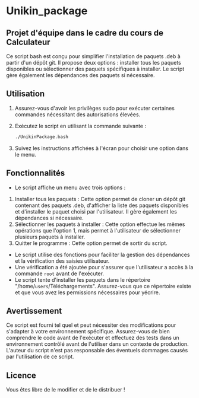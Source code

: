 # Unikin_package

## Projet d'équipe dans le cadre du cours de Calculateur

Ce script bash est conçu pour simplifier l'installation de paquets .deb à partir d'un dépôt git. Il
propose deux options : installer tous les paquets disponibles ou sélectionner des paquets
spécifiques à installer. Le script gère également les dépendances des paquets si nécessaire.

## Utilisation

1. Assurez-vous d'avoir les privilèges sudo pour exécuter certaines commandes nécessitant des
autorisations élevées.
2. Exécutez le script en utilisant la commande suivante :

    ```bash
    ./UnikinPackage.bash
    ```

3. Suivez les instructions affichées à l'écran pour choisir une option dans le menu.

## Fonctionnalités

- Le script affiche un menu avec trois options :

1. Installer tous les paquets : Cette option permet de cloner un dépôt git contenant des
paquets .deb, d'afficher la liste des paquets disponibles et d'installer le paquet choisi par
l'utilisateur. Il gère également les dépendances si nécessaire.
2. Sélectionner les paquets à installer : Cette option effectue les mêmes opérations que l'option
1, mais permet à l'utilisateur de sélectionner plusieurs paquets à installer.
3. Quitter le programme : Cette option permet de sortir du script.

- Le script utilise des fonctions pour faciliter la gestion des dépendances et la vérification des
saisies utilisateur.
- Une vérification a été ajoutée pour s'assurer que l'utilisateur a accès à la commande `root`
avant de l'exécuter.
- Le script tente d'installer les paquets dans le répertoire "/home/`users`/Téléchargements". Assurez-vous que ce répertoire existe et que vous avez les permissions nécessaires pour yécrire.

## Avertissement

Ce script est fourni tel quel et peut nécessiter des modifications pour s'adapter à votre
environnement spécifique. Assurez-vous de bien comprendre le code avant de l'exécuter et
effectuez des tests dans un environnement contrôlé avant de l'utiliser dans un contexte de
production. L'auteur du script n'est pas responsable des éventuels dommages causés par
l'utilisation de ce script.

## Licence

Vous êtes libre de le modifier et de le distribuer !
